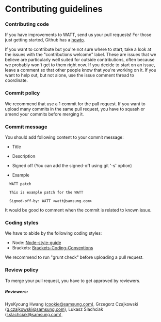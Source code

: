 # Contributing guidelines

### Contributing code
If you have improvements to WATT, send us your pull requests! For those just getting started, Github has a [howto](https://help.github.com/articles/using-pull-requests/).

If you want to contribute but you're not sure where to start, take a look at the issues with the "contributions welcome" label. These are issues that we believe are particularly well suited for outside contributions, often because we probably won't get to them right now. If you decide to start on an issue, leave a comment so that other people know that you're working on it. If you want to help out, but not alone, use the issue comment thread to coordinate.

### Commit policy
We recommend that use a 1 commit for the pull request. If you want to upload many commits in the same pull request, you have to squash or amend your commits before merging it.

### Commit message
You should add following content to your commit message:
- Title
- Description
- Signed off (You can add the signed-off using git '-s' option)

- Example
```
  WATT patch

  This is example patch for the WATT

  Signed-off-by: WATT <watt@samsung.com>
```

It would be good to comment when the commit is related to known issue.


### Coding styles
We have to abide by the following coding styles:
- Node: [Node-style-guide](https://github.com/felixge/node-style-guide)
- Brackets: [Brackets-Coding-Conventions](https://github.com/adobe/brackets/wiki/Brackets-Coding-Conventions)

We recommend to run "grunt check" before uploading a pull request.

### Review policy
To merge your pull request, you have to get approved by reviewers.

##### Reviewers:
HyeKyoung Hwang (cookie@samsung.com),
Grzegorz Czajkowski (g.czajkowski@samsung.com),
Lukasz Slachciak (l.slachciak@samsung.com),
